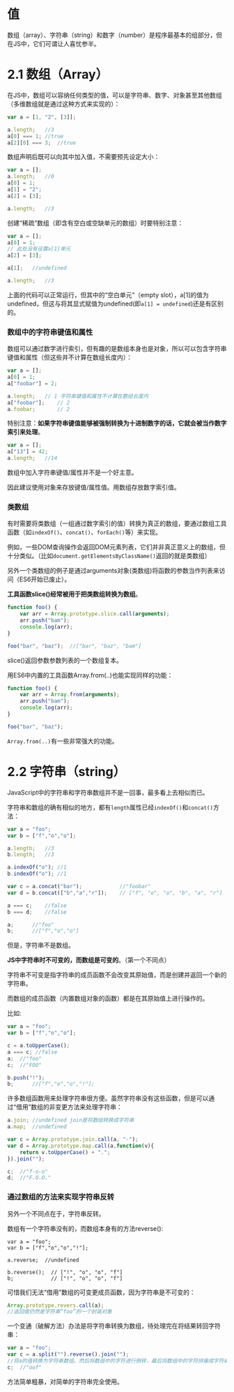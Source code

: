 # **值**

数组（array）、字符串（string）和数字（number）是程序最基本的组部分，但在JS中，它们可谓让人喜忧参半。

# 2.1 数组（Array）

在JS中，数组可以容纳任何类型的值，可以是字符串、数字、对象甚至其他数组（多维数组就是通过这种方式来实现的）：
```js
var a = [1, "2", [3]];

a.length;   //3
a[0] === 1; //true
a[2][0] === 3;  //true
```

数组声明后既可以向其中加入值，不需要预先设定大小：
```js
var a = [];
a.length;   //0
a[0] = 1;
a[1] = "2";
a[2] = [3];

a.length;   //3

```

创建“稀疏”数组（即含有空白或空缺单元的数组）时要特别注意：
```js
var a = [];
a[0] = 1;
// 此处没有设置a[1]单元
a[2] = [3];

a[1];   //undefined

a.length;   //3
```

上面的代码可以正常运行，但其中的“空白单元”（empty slot），a[1]的值为undefined，但这与将其显式赋值为undefined(即`a[1] = undefined`)还是有区别的。

### 数组中的字符串键值和属性

数组可以通过数字进行索引，但有趣的是数组本身也是对象，所以可以包含字符串键值和属性（但这些并不计算在数组长度内）：
```js
var a = [];
a[0] = 1;
a["foobar"] = 2;

a.length;   // 1 字符串键值和属性不计算在数组长度内
a["foobar"];    // 2
a.foobar;       // 2
```

特别注意：**如果字符串键值能够被强制转换为十进制数字的话，它就会被当作数字索引来处理**。

```js
var a = [];
a["13"] = 42;
a.length;   //14
```

数组中加入字符串键值/属性并不是一个好主意。

因此建议使用对象来存放键值/属性值。用数组存放数字索引值。


### **类数组**

有时需要将类数组（一组通过数字索引的值）转换为真正的数组，要通过数组工具函数（如`indexOf()`、`concat()`、`forEach()`等）来实现。

例如，一些DOM查询操作会返回DOM元素列表，它们并非真正意义上的数组，但十分类似。（比如`document.getElementsByClassName()`返回的就是类数组）

另外一个类数组的例子是通过arguments对象(类数组)将函数的参数当作列表来访问（ES6开始已废止）。

**工具函数slice()经常被用于把类数组转换为数组**。

```js
function foo() {
    var arr = Array.prototype.slice.call(arguments);
    arr.push("bam");
    console.log(arr);
}

foo("bar", "baz");  //["bar", "baz", "bam"]
```

slice()返回参数参数列表的一个数组复本。

用ES6中内置的工具函数Array.from(..)也能实现同样的功能：

```js
function foo() {
    var arr = Array.from(arguments);
    arr.push("bam");
    console.log(arr);
}

foo("bar", "baz"); 
```
`Array.from(..)`有一些非常强大的功能。



# 2.2 字符串（string）

JavaScript中的字符串和字符串数组并不是一回事，最多看上去相似而已。

字符串和数组的确有相似的地方，都有`length`属性已经`indexOf()`和`concat()`方法：

```js
var a = "foo"; 
var b = ["f","o","o"];

a.length;   //3
b.length;   //3

a.indexOf("o"); //1
b.indexOf("o"); //1

var c = a.concat("bar");            //"foobar"
var d = b.concat(["b","a","r"]);    // ["f", "o", "o", "b", "a", "r"]

a === c;    //false
b === d;    //false

a;      //"foo"
b;      //["f","o","o"]
```

但是，字符串不是数组。

**JS中字符串时不可变的，而数组是可变的**。（第一个不同点）

字符串不可变是指字符串的成员函数不会改变其原始值，而是创建并返回一个新的字符串。

而数组的成员函数（内置数组对象的函数）都是在其原始值上进行操作的。

比如:
```js
var a = "foo"; 
var b = ["f","o","o"];

c = a.toUpperCase();
a === c; //false
a;  //"foo"
c;  //"FOO"

b.push("!");
b;      //["f","o","o","!"];
```

许多数组函数用来处理字符串很方便。虽然字符串没有这些函数，但是可以通过“借用”数组的非变更方法来处理字符串：
```js
a.join; //undefined join是将数组转换成字符串
a.map;  //undefined

var c = Array.prototype.join.call(a, "-");
var d = Array.prototype.map.call(a,function(v){
    return v.toUpperCase() + ".";
}).join("");    

c;  //"f-o-o"
d;  //"F.O.O."
```

### 通过数组的方法来实现字符串反转

另外一个不同点在于，字符串反转。

数组有一个字符串没有的，而数组本身有的方法reverse():
```JS
var a = "foo"; 
var b = ["f","o","o","!"];

a.reverse;  //undefined

b.reverse();  // ["!", "o", "o", "f"]
b;            // ["!", "o", "o", "f"]
```

可惜我们无法“借用”数组的可变更成员函数，因为字符串是不可变的：
```js
Array.prototype.revers.call(a);
//返回值仍然是字符串“foo”的一个封装对象
```

一个变通（破解方法）办法是将字符串转换为数组，待处理完在将结果转回字符串：

```js
var a = "foo"; 
var c = a.split("").reverse().join("");
//将a的值转换为字符串数组，然后将数组中的字符进行倒转，最后将数组中的字符拼接成字符串
c;  //"oof"

```

方法简单粗暴，对简单的字符串完全使用。



